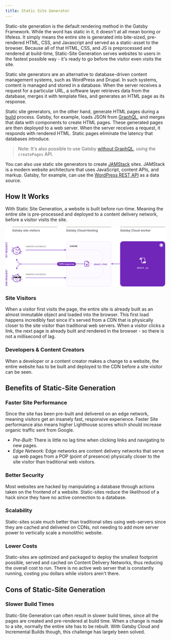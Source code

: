```yaml
---
title: Static Site Generator
---
```


Static-site generation is the default rendering method in the Gatsby Framework. While the word has static in it, it doesn't at all mean boring or lifeless. It simply means the entire site is generated into bite-sized, pre-rendered HTML, CSS, and Javascript and served as a static-asset to the browser. Because all of that HTML, CSS, and JS is preprocessed and rendered at build-time, Static-Site Generation serves websites to users in the fastest possible way - it's ready to go before the visitor even visits the site. 

Static site generators are an alternative to database-driven content management systems, such as WordPress and Drupal. In such systems, content is managed and stored in a database. When the server receives a request for a particular URL, a software layer retrieves data from the database, merges it with template files, and generates an HTML page as its response.

Static site generators, on the other hand, generate HTML pages during a [build](/docs/glossary/#build) process. Gatsby, for example, loads JSON from [GraphQL](/docs/glossary/graphql), and merges that data with components to create HTML pages. These generated pages are then deployed to a web server. When the server receives a request, it responds with rendered HTML. Static pages eliminate the latency that databases introduce.

> Note: It's also possible to use Gatsby [without GraphQL](/docs/how-to/querying-data/using-gatsby-without-graphql/), using the `createPages` API.

You can also use static site generators to create [JAMStack](/docs/glossary/#jamstack) sites. JAMStack is a modern website architecture that uses JavaScript, content APIs, and markup. Gatsby, for example, can use the [WordPress REST API](/docs/how-to/sourcing-data/sourcing-from-wordpress/) as a data source.

## How It Works
With Static Site Generation, a website is built before run-time. Meaning the entire site is pre-processed and deployed to a content delivery network, before a visitor visits the site.

![Alt](../images/ssg-diagram.png)

### Site Visitors
When a visitor first visits the page, the entire site is already built as an almost immutable object and loaded into the browser. This first load happens incredibly fast since it's served from a CDN that is physically closer to the site visitor than traditional web servers.
When a visitor clicks a link, the next page is already built and rendered in the browser - so there is not a millisecond of lag.

### Developers & Content Creators
When a developer or a content creator makes a change to a website, the entire website has to be built and deployed to the CDN before a site visitor can be seen.

## Benefits of Static-Site Generation

### Faster Site Performance
Since the site has been pre-built and delivered on an edge network, meaning visitors get an insanely fast, responsive experience. Faster Site performance also means higher Lighthouse scores which should increase organic traffic sent from Google.

- *Pre-Built:* There is little no lag time when clicking links and navigating to new pages.
- *Edge Network:* Edge networks are content delivery networks that serve up web pages from a POP (point of presence) physically closer to the site visitor than traditional web visitors.

### Better Security
Most websites are hacked by manipulating a database through actions taken on the frontend of a website. Static-sites reduce the likelihood of a hack since they have no active connection to a database.

### Scalability
Static-sites scale much better than traditional sites using web-servers since they are cached and delivered on CDNs, not needing to add more server power to vertically scale a monolithic website.

### Lower Costs
Static-sites are optimized and packaged to deploy the smallest footprint possible, served and cached on Content Delivery Networks, thus reducing the overall cost to run. There is no active web server that is constantly running, costing you dollars while visitors aren't there.

## Cons of Static-Site Generation
### Slower Build Times
Static-Site Generation can often result in slower build times, since all the pages are created and pre-rendered at build time. When a change is made to a site, normally the entire site has to be rebuilt. With Gatsby Cloud and Incremental Builds though, this challenge has largely been solved.
